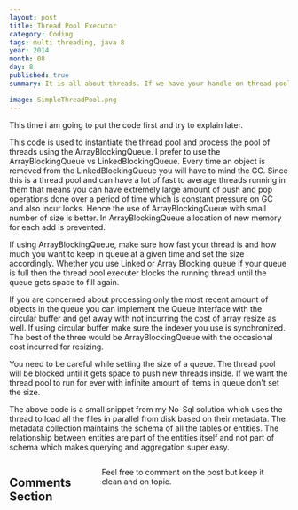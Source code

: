 ```yaml
---
layout: post
title: Thread Pool Executor
category: Coding
tags: multi threading, java 8
year: 2014
month: 08
day: 8
published: true
summary: It is all about threads. If we have your handle on thread pool we got it all under control. Everything is about how much you can do at a time.

image: SimpleThreadPool.png
---
```

This time i am going to put the code first and try to explain later.

<script src="https://gist.github.com/vallur/35da0f1db47d63f3d050.js"></script>

This code is used to instantiate the thread pool and process the pool of threads using the ArrayBlockingQueue. I prefer to use the ArrayBlockingQueue vs LinkedBlockingQueue. Every time an object is removed from the LinkedBlockingQueue you will have to mind the GC. Since this is a thread pool and can have a lot of fast to average threads running in them that means you can have extremely large amount of push and pop operations done over a period of time which is constant pressure on GC and also incur locks. Hence the use of ArrayBlockingQueue with small number of size is better. In ArrayBlockingQueue allocation of new memory for each add is prevented.

If using ArrayBlockingQueue, make sure how fast your thread is and how much you want to keep in queue at a given time and set the size accordingly. Whether you use Linked or Array Blocking queue if your queue is full then the thread pool executer blocks the running thread until the queue gets space to fill again.

If you are concerned about processing only the most recent amount of objects in the queue you can implement the Queue interface with the circular buffer and get away with not incurring the cost of array resize as well. If using circular buffer make sure the indexer you use is synchronized. The best of the three would be ArrayBlockingQueue with the occasional cost incurred for resizing.


You need to be careful while setting the size of a queue. The thread pool will be blocked until it gets space to push new threads inside. If we want the thread pool to run for ever with infinite amount of items in queue don't set the size.

<script src="https://gist.github.com/vallur/90303a23ea2d98af08c3.js"></script>

The above code is a small snippet from my No-Sql solution which uses the thread to load all the files in parallel from disk based on their metadata. The metadata collection maintains the schema of all the tables or entities. The relationship between entities are part of the entities itself and not part of schema which makes querying and aggregation super easy.

<div class="row">	
    <div class="span9 columns">    
		<h2>Comments Section</h2>
	    <p>Feel free to comment on the post but keep it clean and on topic.</p>	
		<div id="disqus_thread"></div>
		<script type="text/javascript">
			/* * * CONFIGURATION VARIABLES: EDIT BEFORE PASTING INTO YOUR WEBPAGE * * */
			var disqus_shortname = 'vallur'; // required: replace example with your forum shortname
			var disqus_identifier = '{{ page.url }}';
			var disqus_url = 'http://erjjones.github.com{{ page.url }}';
			
			/* * * DON'T EDIT BELOW THIS LINE * * */
			(function() {
				var dsq = document.createElement('script'); dsq.type = 'text/javascript'; dsq.async = true;
				dsq.src = 'http://' + disqus_shortname + '.disqus.com/embed.js';
				(document.getElementsByTagName('head')[0] || document.getElementsByTagName('body')[0]).appendChild(dsq);
			})();
		</script>
		<noscript>Please enable JavaScript to view the <a href="http://disqus.com/?ref_noscript">comments powered by Disqus.</a></noscript>
		<a href="http://disqus.com" class="dsq-brlink">blog comments powered by <span class="logo-disqus">Disqus</span></a>
	</div>
</div>

<!-- Twitter -->
<script>!function(d,s,id){var js,fjs=d.getElementsByTagName(s)[0];if(!d.getElementById(id)){js=d.createElement(s);js.id=id;js.src="//platform.twitter.com/widgets.js";fjs.parentNode.insertBefore(js,fjs);}}(document,"script","twitter-wjs");</script>

<!-- Google + -->
<script type="text/javascript">
  (function() {
    var po = document.createElement('script'); po.type = 'text/javascript'; po.async = true;
    po.src = 'https://apis.google.com/js/plusone.js';
    var s = document.getElementsByTagName('script')[0]; s.parentNode.insertBefore(po, s);
  })();
</script>
